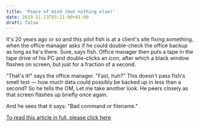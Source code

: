 ```yaml
---
title: 'Peace of mind (but nothing else)'
date: 2019-11-13T03:21:00+01:00
draft: false
---
```


It's 20 years ago or so and this pilot fish is at a client's site fixing something, when the office manager asks if he could double-check the office backup as long as he's there. Sure, says fish. Office manager then puts a tape in the tape drive of his PC and double-clicks an icon, after which a black window flashes on screen, but just for a fraction of a second.

"That's it!" says the office manager. "Fast, huh?" This doesn't pass fish's smell test — how much data could possibly be backed up in less than a second? So he tells the OM, Let me take another look. He peers closely as that screen flashes up briefly once again.

And he sees that it says: "Bad command or filename."

[To read this article in full, please click here](/article/3444565/peace-of-mind-but-nothing-else.html#jump)